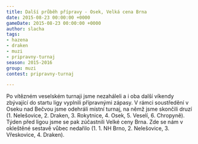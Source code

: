 ```yaml
---
title: Další průběh přípravy - Osek, Velká cena Brna
date: 2015-08-23 00:00:00 +0000
gameDate: 2015-08-23 00:00:00 +0000
author: slacha
tags:
- hazena
- draken
- muzi
- pripravny-turnaj
season: 2015-2016
group: muzi
contest: pripravny-turnaj

---
```

Po vítězném veselském turnaji jsme nezaháleli a i oba další víkendy zbývající do startu ligy vyplnili přípravnými zápasy. V rámci soustředění v Oseku nad Bečvou jsme odehráli místní turnaj, na němž jsme skončili druzí (1. Nelešovice, 2. Draken, 3. Rokytnice, 4. Osek, 5. Veselí, 6. Chropyně). Týden před ligou jsme se pak zúčastnili Velké ceny Brna. Zde se nám v okleštěné sestavě vůbec nedařilo (1. 1. NH Brno, 2. Nelešovice, 3. Vřeskovice, 4. Draken).
